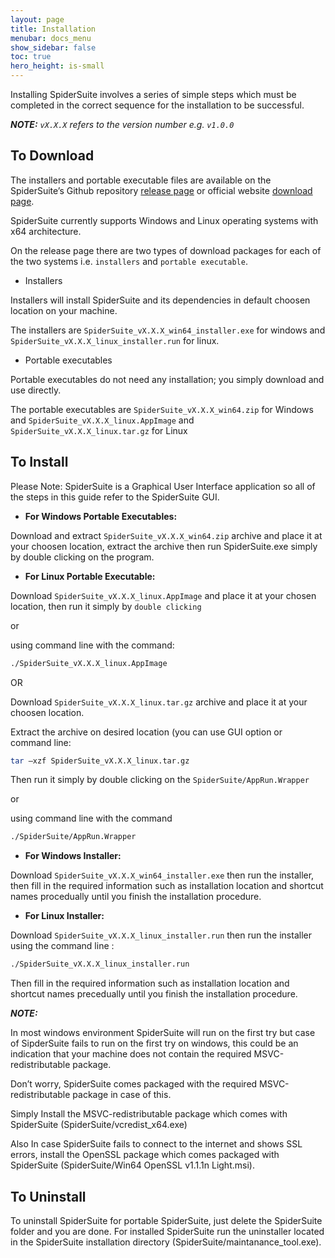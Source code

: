 ```yaml
---
layout: page
title: Installation
menubar: docs_menu
show_sidebar: false
toc: true
hero_height: is-small
---
```


Installing SpiderSuite involves a series of simple steps which must be completed in the correct
sequence for the installation to be successful.

_**NOTE:** `vX.X.X` refers to the version number e.g. `v1.0.0`_

## **To Download**
The installers and portable executable files are available on the SpiderSuite’s Github repository [release page](https://github.com/3nock/SpiderSuite/releases) or official website [download page](https://spidersuite.github.io/download/).

SpiderSuite currently supports Windows and Linux operating systems with x64 architecture. 

On the release page there are two types of download packages for each of the two systems i.e. `installers` and `portable executable`.

- Installers

Installers will install SpiderSuite and its dependencies in default choosen location on your machine. 

The installers are `SpiderSuite_vX.X.X_win64_installer.exe` for windows and `SpiderSuite_vX.X.X_linux_installer.run` for linux.

- Portable executables

Portable executables do not need any installation; you simply download and use directly. 

The portable executables are `SpiderSuite_vX.X.X_win64.zip` for Windows and `SpiderSuite_vX.X.X_linux.AppImage` and `SpiderSuite_vX.X.X_linux.tar.gz` for Linux

## **To Install**
Please Note: SpiderSuite is a Graphical User Interface application so all of the steps in this guide refer to the SpiderSuite GUI.

* **For Windows Portable Executables:**

Download and extract `SpiderSuite_vX.X.X_win64.zip` archive and place it at your choosen location, extract the archive then run SpiderSuite.exe simply by double clicking on the program.

* **For Linux Portable Executable:**

Download `SpiderSuite_vX.X.X_linux.AppImage` and place it at your chosen location, then run it simply by `double clicking` 

or 

using command line with the command:

```bash
./SpiderSuite_vX.X.X_linux.AppImage
```

OR

Download `SpiderSuite_vX.X.X_linux.tar.gz` archive and place it at your choosen location.
 
Extract the archive on desired location (you can use GUI option or command line: 

```bash
tar –xzf SpiderSuite_vX.X.X_linux.tar.gz
```
Then run it simply by double clicking on the `SpiderSuite/AppRun.Wrapper` 

or 

using command line with the command 

```bash
./SpiderSuite/AppRun.Wrapper
```

* **For Windows Installer:**

Download `SpiderSuite_vX.X.X_win64_installer.exe` then run the installer, then fill in the required information such as installation location and shortcut names procedually until you finish the installation procedure.

* **For Linux Installer:**

Download `SpiderSuite_vX.X.X_linux_installer.run` then run the installer using the command line :

```bash
./SpiderSuite_vX.X.X_linux_installer.run
```
Then fill in the required information such as installation location and shortcut names precedually until you finish the installation procedure.

_**NOTE:**_

In most windows environment SpiderSuite will run on the first try but case of SipderSuite fails to run on the first try on windows, this could be an indication that your machine does not contain the required MSVC-redistributable package. 

Don’t worry, SpiderSuite comes packaged with the required MSVC-redistributable package in case of this. 

Simply Install the MSVC-redistributable package which comes with SpiderSuite (SpiderSuite/vcredist_x64.exe)

Also In case SpiderSuite fails to connect to the internet and shows SSL errors, install the OpenSSL package which comes packaged with SpiderSuite (SpiderSuite/Win64 OpenSSL v1.1.1n Light.msi).

## **To Uninstall**
To uninstall SpiderSuite for portable SpiderSuite, just delete the SpiderSuite folder and you are done.  For installed SpiderSuite run the uninstaller located in the SpiderSuite installation directory (SpiderSuite/maintanance_tool.exe).
